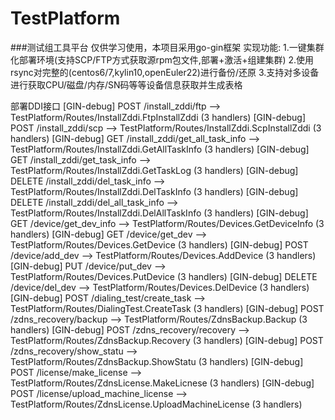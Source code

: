 # TestPlatform

###测试组工具平台
仅供学习使用，本项目采用go-gin框架
实现功能:
    1.一键集群化部署环境(支持SCP/FTP方式获取源rpm包文件,部署+激活+组建集群)
    2.使用rsync对完整的(centos6/7,kylin10,openEuler22)进行备份/还原
    3.支持对多设备进行获取CPU/磁盘/内存/SN码等等设备信息获取并生成表格


部署DDI接口
[GIN-debug] POST   /install_zddi/ftp         --> TestPlatform/Routes/InstallZddi.FtpInstallZddi (3 handlers)
[GIN-debug] POST   /install_zddi/scp         --> TestPlatform/Routes/InstallZddi.ScpInstallZddi (3 handlers)
[GIN-debug] GET    /install_zddi/get_all_task_info --> TestPlatform/Routes/InstallZddi.GetAllTaskInfo (3 handlers)
[GIN-debug] GET    /install_zddi/get_task_info --> TestPlatform/Routes/InstallZddi.GetTaskLog (3 handlers)
[GIN-debug] DELETE /install_zddi/del_task_info --> TestPlatform/Routes/InstallZddi.DelTaskInfo (3 handlers)
[GIN-debug] DELETE /install_zddi/del_all_task_info --> TestPlatform/Routes/InstallZddi.DelAllTaskInfo (3 handlers)
[GIN-debug] GET    /device/get_dev_info      --> TestPlatform/Routes/Devices.GetDeviceInfo (3 handlers)
[GIN-debug] GET    /device/get_dev           --> TestPlatform/Routes/Devices.GetDevice (3 handlers)
[GIN-debug] POST   /device/add_dev           --> TestPlatform/Routes/Devices.AddDevice (3 handlers)
[GIN-debug] PUT    /device/put_dev           --> TestPlatform/Routes/Devices.PutDevice (3 handlers)
[GIN-debug] DELETE /device/del_dev           --> TestPlatform/Routes/Devices.DelDevice (3 handlers)
[GIN-debug] POST   /dialing_test/create_task --> TestPlatform/Routes/DialingTest.CreateTask (3 handlers)
[GIN-debug] POST   /zdns_recovery/backup     --> TestPlatform/Routes/ZdnsBackup.Backup (3 handlers)
[GIN-debug] POST   /zdns_recovery/recovery   --> TestPlatform/Routes/ZdnsBackup.Recovery (3 handlers)
[GIN-debug] POST   /zdns_recovery/show_statu --> TestPlatform/Routes/ZdnsBackup.ShowStatu (3 handlers)
[GIN-debug] POST   /license/make_license     --> TestPlatform/Routes/ZdnsLicense.MakeLicnese (3 handlers)
[GIN-debug] POST   /license/upload_machine_license --> TestPlatform/Routes/ZdnsLicense.UploadMachineLicense (3 handlers)